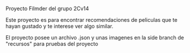 Proyecto Filmder del grupo 2Cv14

Este proyecto es para encontrar recomendaciones de peliculas que te hayan gustado y te interese ver algo similar.

El proyecto posee un archivo .json y unas imagenes en la side branch de "recursos" para pruebas del proyecto
